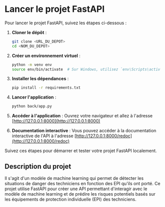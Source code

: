 # Lancer le projet FastAPI

Pour lancer le projet FastAPI, suivez les étapes ci-dessous :

1. **Cloner le dépôt** :
    ```bash
    git clone <URL_DU_DEPOT>
    cd <NOM_DU_DEPOT>
    ```

2. **Créer un environnement virtuel** :
    ```bash
    python -m venv env
    source env/bin/activate  # Sur Windows, utilisez `env\Scripts\activate`
    ```

3. **Installer les dépendances** :
    ```bash
    pip install -r requirements.txt
    ```

4. **Lancer l'application** :
    ```bash
    python back/app.py
    ```

5. **Accéder à l'application** :
    Ouvrez votre navigateur et allez à l'adresse [http://127.0.0.1:8000](http://127.0.0.1:8000)

6. **Documentation interactive** :
    Vous pouvez accéder à la documentation interactive de l'API à l'adresse [http://127.0.0.1:8000/redoc](http://127.0.0.1:8000/redoc)

Suivez ces étapes pour démarrer et tester votre projet FastAPI localement.


## Description du projet

Il s'agit d'un modèle de machine learning qui permet de détecter les situations de danger des techniciens en fonction des EPI qu'ils ont porté. Ce projet utilise FastAPI pour créer une API permettant d'interagir avec le modèle de machine learning et de prédire les risques potentiels basés sur les équipements de protection individuelle (EPI) des techniciens.
